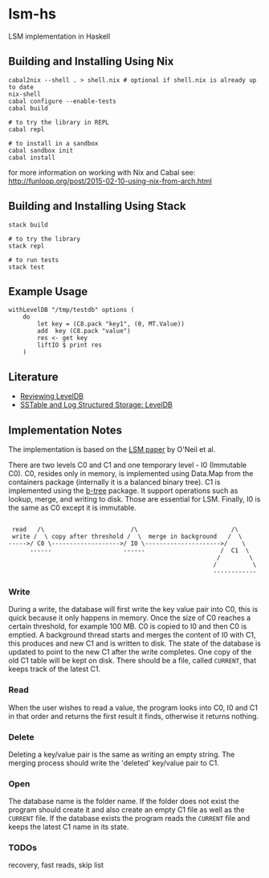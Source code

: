 lsm-hs
==========
LSM implementation in Haskell

## Building and Installing Using Nix
```
cabal2nix --shell . > shell.nix # optional if shell.nix is already up to date
nix-shell
cabal configure --enable-tests
cabal build

# to try the library in REPL
cabal repl

# to install in a sandbox
cabal sandbox init
cabal install
```
for more information on working with Nix and Cabal see:
http://funloop.org/post/2015-02-10-using-nix-from-arch.html

## Building and Installing Using Stack
```
stack build

# to try the library
stack repl

# to run tests
stack test
```

## Example Usage
```
withLevelDB "/tmp/testdb" options (
    do
        let key = (C8.pack "key1", (0, MT.Value))
        add  key (C8.pack "value")
        res <- get key
        liftIO $ print res
    )
```

## Literature
* [Reviewing LevelDB](http://ayende.com/blog/161410/reviewing-leveldb-part-i-what-is-this-all-about)
* [SSTable and Log Structured Storage: LevelDB](https://www.igvita.com/2012/02/06/sstable-and-log-structured-storage-leveldb/)

## Implementation Notes
The implementation is based on the [LSM paper](http://www.cs.umb.edu/~poneil/lsmtree.pdf) by O'Neil et al.

There are two levels C0 and C1 and one temporary level - I0 (Immutable C0). C0, resides only in memory, is implemented using Data.Map from the containers package (internally it is a balanced binary tree).
C1 is implemented using the [b-tree](https://hackage.haskell.org/package/b-tree) package. It support operations such as lookup, merge, and writing to disk. Those are essential for LSM.
Finally, I0 is the same as C0 except it is immutable.

```

 read   /\                        /\                          /\
 write /  \ copy after threshold /  \  merge in background   /  \
----->/ C0 \------------------->/ I0 \--------------------->/    \
      ------                    ------                     /  C1  \
                                                          /        \
                                                         /          \
                                                         ------------
```
### Write
During a write, the database will first write the key value pair into C0, this is quick because it only happens in memory.
Once the size of C0 reaches a certain threshold, for example 100 MB. C0 is copied to I0 and then C0 is emptied.
A background thread starts and merges the content of I0 with C1, this produces and new C1 and is written to disk.
The state of the database is updated to point to the new C1 after the write completes.
One copy of the old C1 table will be kept on disk. There should be a file, called `CURRENT`, that keeps track of the latest C1.

### Read
When the user wishes to read a value, the program looks into C0, I0 and C1 in that order and returns the first result it finds, otherwise it returns nothing.

### Delete
Deleting a key/value pair is the same as writing an empty string. The merging process should write the 'deleted' key/value pair to C1.

### Open
The database name is the folder name. If the folder does not exist the program should create it and also create an empty C1 file as well as the `CURRENT` file.
If the database exists the program reads the `CURRENT` file and keeps the latest C1 name in its state.

### TODOs
recovery, fast reads, skip list


